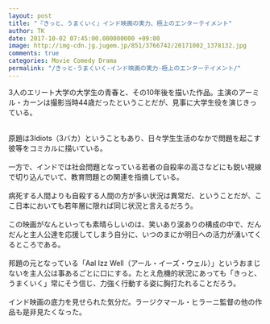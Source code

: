 ```yaml
---
layout: post
title: "『きっと、うまくいく』インド映画の実力、極上のエンターテイメント"
author: TK
date: 2017-10-02 07:45:00.000000000 +09:00
image: http://img-cdn.jg.jugem.jp/851/3766742/20171002_1378132.jpg
comments: true
categories: Movie Comedy Drama
permalink: "/きっと-うまくいく-インド映画の実力-極上のエンターテイメント/"
---
```


<p>
3人のエリート大学の大学生の青春と、その10年後を描いた作品。主演のアーミル・カーンは撮影当時44歳だったということだが、見事に大学生役を演じきっている。</p>

<br />
原題は3Idiots（3バカ）ということもあり、日々学生生活のなかで問題を起こす彼等をコミカルに描いている。<br />
<br />
一方で、インドでは社会問題となっている若者の自殺率の高さなどにも鋭い視線で切り込んでいて、教育問題との関連を指摘している。<br />
<br />
病死する人間よりも自殺する人間の方が多い状況は異常だ、ということだが、ここ日本においても若年層に限れば同じ状況と言えるだろう。<br />
<br />
この映画がなんといっても素晴らしいのは、笑いあり涙ありの構成の中で、だんだんと主人公達を応援してしまう自分に、いつのまにか明日への活力が湧いてくるところである。<br />
<br />
邦題の元となっている「Aal Izz Well（アール・イーズ・ウェル）」というおまじないを主人公は事あるごとに口にする。たとえ危機的状況にあっても「きっと、うまくいく」常にそう信じ、力強く行動する姿に胸打たれることだろう。<br />
<br />
インド映画の底力を見せられた気分だ。ラージクマール・ヒラーニ監督の他の作品も是非見たくなった。</p>
